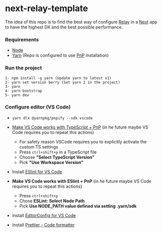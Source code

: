 # next-relay-template

The idea of this repo is to find the best way of configure [Relay](https://relay.dev/) in a [Next](https://nextjs.org/) app to have the highest DX and the best possible performance.

### Requirements

- [Node](https://nodejs.org/en/)
- [Yarn](https://yarnpkg.com/) (Repo is configured to use [PnP](https://yarnpkg.com/features/pnp) installation)

### Run the project

    1- npm install -g yarn (Update yarn to latest v1)
    2- yarn set version berry (Set yarn 2 in the project)
    3- yarn
    4- yarn bootstrap
    5- yarn dev

### Configure editor (VS Code)

* `yarn dlx @yarnpkg/pnpify --sdk vscode`

* [Make VS Code works with TypeScript + PnP](https://yarnpkg.com/getting-started/editor-sdks#vscode) (in he future maybe VS Code requires you to repeat this actions)
    
    * For safety reason VSCode requires you to explicitly activate the custom TS settings
    * Press `ctrl+shift+p` in a TypeScript file
    * Choose **"Select TypeScript Version"**
    * Pick **"Use Workspace Version"**
* Install [ESlint for VS Code](https://marketplace.visualstudio.com/items?itemName=dbaeumer.vscode-eslint)

* **Make VS Code works with ESlint + PnP** (in he future maybe VS Code requires you to repeat this actions)
    * Press `ctrl+shift+p`
    * Chose **ESLint: Select Node Path**
    * Pick **Use NODE_PATH value defined via setting .yarn/sdk**


* Install [EditorConfig for VS Code](https://marketplace.visualstudio.com/items?itemName=EditorConfig.EditorConfig)

* Install [Prettier - Code formatter](https://marketplace.visualstudio.com/items?itemName=esbenp.prettier-vscode)
